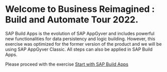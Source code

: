 # Welcome to Business Reimagined : Build and Automate Tour 2022.

SAP Build Apps is the evolution of SAP AppGyver and includes powerful new functionalities for data persistency and logic building. However, this exercise was optimized for the former version of the product and we will be using SAP AppGyver Classic. All steps can also be applied in SAP Build Apps.


Please proceed with the exercise <a href="https://github.com/SAP-samples/process-automation-enablement/tree/main/Workshops/LCNC_Roadshow%20-%20simplified/Build%20Apps/1%20Create%20a%20new%20project"> Start with SAP Build Apps</a>
